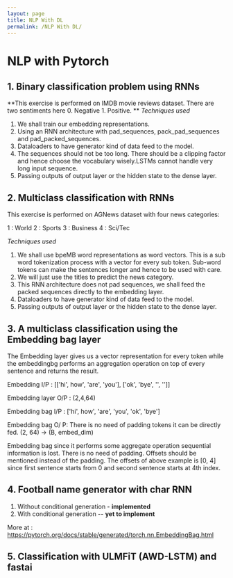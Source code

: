 ```yaml
---
layout: page
title: NLP With DL
permalink: /NLP With DL/
---
```


# NLP with Pytorch

## 1. Binary classification problem using RNNs

**This exercise is performed on IMDB movie reviews dataset. There are two sentiments here 0. Negative 1. Positive. **
<i> Techniques used </i>

1. We shall train our embedding representations.
2. Using an RNN architecture with pad_sequences, pack_pad_sequences and pad_packed_sequences.
3. Dataloaders to have generator kind of data feed to the model.
4. The sequences should not be too long. There should be a clipping factor and hence choose the vocabulary wisely.LSTMs cannot handle very long input sequence.
5. Passing outputs of output layer or the hidden state to the dense layer.

## 2. Multiclass classification with RNNs

This exercise is performed on AGNews dataset with four news categories:

1 : World
2 : Sports
3 : Business
4 : Sci/Tec 

<i> Techniques used </i>

1. We shall use bpeMB word representations as word vectors. This is a sub word tokenization process with a vector for every sub token. Sub-word tokens can make the sentences longer and hence to be used with care.
2. We will just use the titles to predict the news category.
3. This RNN architecture does not pad sequences, we shall feed the packed sequences directly to the embedding layer.
4. Dataloaders to have generator kind of data feed to the model.
5. Passing outputs of output layer or the hidden state to the dense layer.

## 3. A multiclass classification using the Embedding bag layer

The Embedding layer gives us a vector representation for every token while the embeddingbg performs an aggregation operation on top of every sentence and returns the result.

Embedding I/P : [['hi', how', 'are', 'you'], ['ok', 'bye', '<pad>', '<pad>']]

Embedding layer O/P : (2,4,64)

Embedding bag I/P : ['hi', how', 'are', 'you', 'ok', 'bye']

Embedding bag O/ P: There is no need of padding tokens it can be directly fed. (2, 64) -> (B, embed_dim)

Embedding bag since it performs some aggregate operation sequential information is lost. There is no need of padding. Offsets should be mentioned instead of the padding. The offsets of above example is [0, 4] since first sentence starts from 0 and second sentence starts at 4th index.

## 4. Football name generator with char RNN

1. Without conditional generation - **implemented**
2. With conditional generation -- **yet to implement**

More at : https://pytorch.org/docs/stable/generated/torch.nn.EmbeddingBag.html

## 5. Classification with ULMFiT (AWD-LSTM) and fastai
